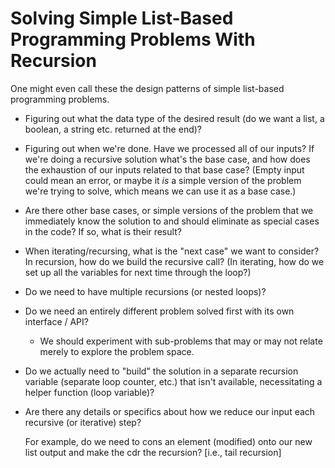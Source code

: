 Solving Simple List-Based Programming Problems With Recursion
=============================================================

One might even call these the design patterns of simple list-based programming problems.

   * Figuring out what the data type of the desired result (do we want a list, a boolean, a string etc.
     returned at the end)?

   * Figuring out when we're done.  Have we processed all of our inputs?  If we're doing a recursive solution
     what's the base case, and how does the exhaustion of our inputs related to that base case?
     (Empty input could mean an error, or maybe it *is* a simple version of the problem we're trying to solve,
      which means we can use it as a base case.)

   * Are there other base cases, or simple versions of the problem that we immediately know the solution
     to and should eliminate as special cases in the code?  If so, what is their result?

   * When iterating/recursing, what is the "next case" we want to consider?  In recursion, how do we
     build the recursive call?  (In iterating, how do we set up all the variables for next time through the loop?)

   * Do we need to have multiple recursions (or nested loops)?

   * Do we need an entirely different problem solved first with its own interface / API?

     * We should experiment with sub-problems that may or may not relate merely to explore the problem space.

   * Do we actually need to "build" the solution in a separate recursion variable (separate loop counter, etc.)
     that isn't available, necessitating a helper function (loop variable)?

   * Are there any details or specifics about how we reduce our input each recursive (or iterative) step?

     For example, do we need to cons an element (modified) onto our new list output and make the cdr
     the recursion?  [i.e., tail recursion]

   
